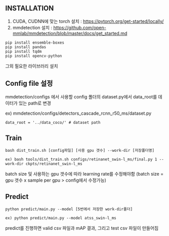 ## INSTALLATION

1. CUDA, CUDNN에 맞는 torch 설치 : https://pytorch.org/get-started/locally/
2. mmdetection 설치 :
https://github.com/open-mmlab/mmdetection/blob/master/docs/get_started.md

```
pip install ensemble-boxes
pip install pandas
pip install tqdm
pip install opencv-python
```
그외 필요한 라이브러리 설치


## Config file 설정
mmdetection/configs 에서 사용할 config 폴더의 dataset.py에서 data_root를 데이터가 있는 path로 변경

ex) mmdetection/configs/detectors_cascade_rcnn_r50_ms/dataset.py

```
data_root = '../data_coco/' # dataset path
```
## Train 
```
bash dist_train.sh [config파일] [사용 gpu 갯수] --work-dir [저장폴더명]

ex) bash tools/dist_train.sh configs/retinanet_swin-l_ms/final.py 1 --work-dir ckpts/retinanet_swin-l_ms
```
batch size 및 사용하는 gpu 갯수에 따라 learning rate를 수정해야함 (batch size = gpu 갯수 x sample per gpu > config에서 수정가능)

## Predict 
```
python predict/main.py --model [5번에서 저장한 work-dir폴더]

ex) python predict/main.py --model atss_swin-l_ms
```
predict를 진행하면 valid csv 파일과 mAP 결과, 그리고 test csv 파일이 만들어짐

